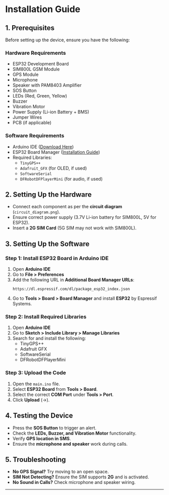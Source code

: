 # **Installation Guide**  

## **1. Prerequisites**  
Before setting up the device, ensure you have the following:  

### **Hardware Requirements**  
- ESP32 Development Board  
- SIM800L GSM Module  
- GPS Module  
- Microphone  
- Speaker with PAM8403 Amplifier  
- SOS Button  
- LEDs (Red, Green, Yellow)  
- Buzzer  
- Vibration Motor  
- Power Supply (Li-ion Battery + BMS)  
- Jumper Wires  
- PCB (if applicable)  

### **Software Requirements**  
- Arduino IDE ([Download Here](https://www.arduino.cc/en/software))  
- ESP32 Board Manager ([Installation Guide](https://docs.espressif.com/projects/arduino-esp32/en/latest/installing.html))  
- Required Libraries:  
  - `TinyGPS++`  
  - `Adafruit_GFX` (for OLED, if used)  
  - `SoftwareSerial`  
  - `DFRobotDFPlayerMini` (for audio, if used)  

## **2. Setting Up the Hardware**  
- Connect each component as per the **circuit diagram** (`circuit_diagram.png`).  
- Ensure correct power supply (3.7V Li-ion battery for SIM800L, 5V for ESP32).  
- Insert a **2G SIM Card** (5G SIM may not work with SIM800L).  

## **3. Setting Up the Software**  
### **Step 1: Install ESP32 Board in Arduino IDE**  
1. Open **Arduino IDE**  
2. Go to **File > Preferences**  
3. Add the following URL in **Additional Board Manager URLs**:  
   ```
   https://dl.espressif.com/dl/package_esp32_index.json
   ```
4. Go to **Tools > Board > Board Manager** and install **ESP32** by Espressif Systems.  

### **Step 2: Install Required Libraries**  
1. Open **Arduino IDE**  
2. Go to **Sketch > Include Library > Manage Libraries**  
3. Search for and install the following:  
   - TinyGPS++  
   - Adafruit GFX  
   - SoftwareSerial  
   - DFRobotDFPlayerMini  

### **Step 3: Upload the Code**  
1. Open the `main.ino` file.  
2. Select **ESP32 Board** from **Tools > Board**.  
3. Select the correct **COM Port** under **Tools > Port**.  
4. Click **Upload** (→).  

## **4. Testing the Device**  
- Press the **SOS Button** to trigger an alert.  
- Check the **LEDs, Buzzer, and Vibration Motor** functionality.  
- Verify **GPS location in SMS**.  
- Ensure the **microphone and speaker** work during calls.  

## **5. Troubleshooting**  
- **No GPS Signal?** Try moving to an open space.  
- **SIM Not Detecting?** Ensure the SIM supports **2G** and is activated.  
- **No Sound in Calls?** Check microphone and speaker wiring.  

---
